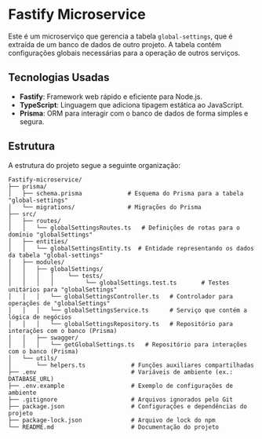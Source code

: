 # Fastify Microservice

Este é um microserviço que gerencia a tabela `global-settings`, que é extraída de um banco de dados de outro projeto. A tabela contém configurações globais necessárias para a operação de outros serviços.

## Tecnologias Usadas

- **Fastify**: Framework web rápido e eficiente para Node.js.
- **TypeScript**: Linguagem que adiciona tipagem estática ao JavaScript.
- **Prisma**: ORM para interagir com o banco de dados de forma simples e segura.

## Estrutura

A estrutura do projeto segue a seguinte organização:
```
Fastify-microservice/
├── prisma/
│   ├── schema.prisma             # Esquema do Prisma para a tabela "global-settings"
│   └── migrations/               # Migrações do Prisma
├── src/
│   ├── routes/
│   │   └── globalSettingsRoutes.ts   # Definições de rotas para o domínio "globalSettings"
│   ├── entities/
│   │   └── globalSettingsEntity.ts  # Entidade representando os dados da tabela "global-settings"
│   ├── modules/
│   │   ├── globalSettings/
│   │   │   │    └── tests/
│   │   │   │         └── globalSettings.test.ts       # Testes unitários para "globalSettings"
│   │   │   └── globalSettingsController.ts   # Controlador para operações de "globalSettings"
│   │   │   └── globalSettingsService.ts      # Serviço que contém a lógica de negócios
│   │   │   └── globalSettingsRepository.ts   # Repositório para interações com o banco (Prisma)
│   │   ├── swagger/
│   │   │   └── getGlobalSettings.ts   # Repositório para interações com o banco (Prisma)
│   └── utils/
│       └── helpers.ts             # Funções auxiliares compartilhadas
├── .env                           # Variáveis de ambiente (ex.: DATABASE_URL)
├── .env.example                   # Exemplo de configurações de ambiente
├── .gitignore                     # Arquivos ignorados pelo Git
├── package.json                   # Configurações e dependências do projeto
├── package-lock.json              # Arquivo de lock do npm
└── README.md                      # Documentação do projeto
```